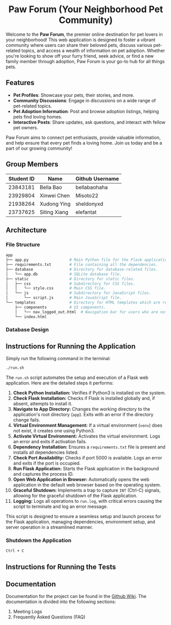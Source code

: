 <div align="center">

<h1 align="center">Paw Forum (Your Neighborhood Pet Community)</h1>

</div>

Welcome to the **Paw Forum**, the premier online destination for pet lovers in your neighborhood! This web application is designed to foster a vibrant community where users can share their beloved pets, discuss various pet-related topics, and access a wealth of information on pet adoption. Whether you're looking to show off your furry friend, seek advice, or find a new family member through adoption, Paw Forum is your go-to hub for all things pets.

## Features

- **Pet Profiles**: Showcase your pets, their stories, and more.
- **Community Discussions**: Engage in discussions on a wide range of pet-related topics.
- **Pet Adoption Information**: Post and browse adoption listings, helping pets find loving homes.
- **Interactive Posts**: Share updates, ask questions, and interact with fellow pet owners.

Paw Forum aims to connect pet enthusiasts, provide valuable information, and help ensure that every pet finds a loving home. Join us today and be a part of our growing community!

## Group Members

<div align="center">

| Student ID | Name         | Github Username |
| ---------- | ------------ | --------------- |
| 23843181   | Bella Bao    | bellabaohaha    |
| 23929804   | Xinwei Chen  | Misoto22        |
| 21938264   | Xudong Ying  | sheldonyxd      |
| 23737625   | Siting Xiang | elefantat       |

</div>


## Architecture

### File Structure

```bash
app
├── app.py                  # Main Python file for the Flask application.
├── requirements.txt        # File containing all the dependencies.
├── database                # Directory for database-related files.
│   └── app.db              # SQLite database file.
├── static                  # Directory for static files.
│   ├── css                 # Subdirectory for CSS files.
│   │   └── style.css       # Main CSS file.
│   └── js                  # Subdirectory for JavaScript files.
│       └── script.js       # Main JavaScript file.
└── templates               # Directory for HTML templates which are rendered by Flask.
    ├── components          # UI components.
    │   └── nav_logged_out.html  # Navigation bar for users who are not logged in.
    └── index.html          
```

### Database Design

## Instructions for Running the Application

Simply run the following command in the terminal:

```bash
./run.sh
```

The `run.sh` script automates the setup and execution of a Flask web application. Here are the detailed steps it performs:

1. **Check Python Installation:** Verifies if Python3 is installed on the system.
2. **Check Flask Installation:** Checks if Flask is installed globally and, if absent, attempts to install it.
3. **Navigate to App Directory:** Changes the working directory to the application's root directory (`app`). Exits with an error if the directory change fails.
4. **Virtual Environment Management:** If a virtual environment (`venv`) does not exist, it creates one using Python3.
5. **Activate Virtual Environment:** Activates the virtual environment. Logs an error and exits if activation fails.
6. **Dependency Installation:** Ensures a `requirements.txt` file is present and installs all dependencies listed.
7. **Check Port Availability:** Checks if port 5000 is available. Logs an error and exits if the port is occupied.
8. **Run Flask Application:** Starts the Flask application in the background and captures the process ID.
9. **Open Web Application in Browser:** Automatically opens the web application in the default web browser based on the operating system.
10. **Graceful Shutdown:** Implements a trap to capture `INT` (Ctrl-C) signals, allowing for the graceful shutdown of the Flask application.
11. **Logging:** Logs all operations to `run.log`, with critical errors causing the script to terminate and log an error message.

This script is designed to ensure a seamless setup and launch process for the Flask application, managing dependencies, environment setup, and server operation in a streamlined manner.


### Shutdown the Application

```bash
Ctrl + C
```

## Instructions for Running the Tests

## Documentation

Documentation for the project can be found in the [Github Wiki](https://github.com/Misoto22/CITS5505-Group-Project/wiki). The documentation is divided into the following sections:

1. Meeting Logs
2. Frequently Asked Questions (FAQ)
